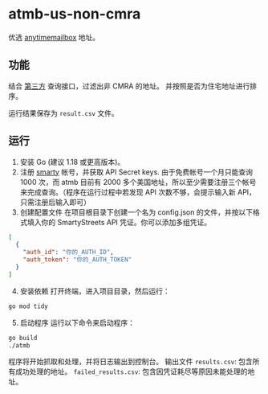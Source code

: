 # atmb-us-non-cmra

优选 [anytimemailbox](https://www.anytimemailbox.com/) 地址。

## 功能

结合 [第三方](https://www.smarty.com/) 查询接口，过滤出非 CMRA 的地址。
并按照是否为住宅地址进行排序。

运行结果保存为 `result.csv` 文件。

## 运行
1. 安装 Go (建议 1.18 或更高版本)。
2. 注册 [smarty](https://www.smarty.com/) 帐号，并获取 API Secret keys. 由于免费帐号一个月只能查询 1000 次，而 atmb 目前有 2000 多个美国地址，所以至少需要注册三个帐号来完成查询。（程序在运行过程中若发现 API 次数不够，会提示输入新 API，只需注册后输入即可）
3. 创建配置文件
在项目根目录下创建一个名为 config.json 的文件，并按以下格式填入你的 SmartyStreets API 凭证。你可以添加多组凭证。
```json
[
  {
    "auth_id": "你的_AUTH_ID",
    "auth_token": "你的_AUTH_TOKEN"
  }
]
```
4. 安装依赖
打开终端，进入项目目录，然后运行：
```bash
go mod tidy
```
5. 启动程序
运行以下命令来启动程序：
```bash
go build
./atmb
```
程序将开始抓取和处理，并将日志输出到控制台。
输出文件
`results.csv`: 包含所有成功处理的地址。
`failed_results.csv`: 包含因凭证耗尽等原因未能处理的地址。